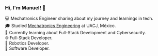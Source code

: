 ### Hi, I'm Manuel! 👋

💻 Mechatronics Engineer sharing about my journey and learnings in tech.<br/>
🎓 Studied [Mechatronics Engineering](https://www.uacj.mx/oferta/programas.html?programa=44400&94) at UACJ, México.<br/>
🔐 Currently learning about Full-Stack Development and Cybersecurity.<br/>
🌐 Full-Stack Developer.<br/>
🤖 Robotics Developer.<br/>
💾 Software Developer.<br/>